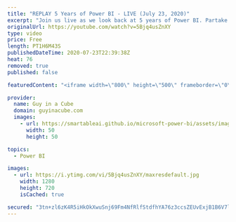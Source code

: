 ```yaml
---
title: "REPLAY 5 Years of Power BI - LIVE (July 23, 2020)"
excerpt: "Join us live as we look back at 5 years of Power BI. Partake in the memories.  📢 Become a member: https://guyinacu.be/membership   *******************  Want to take your Power BI skills to the next level? We have training courses available to help you with your journey.  🎓 Guy in a Cube courses: https://guyinacu.be/courses"
originalUrl: https://youtube.com/watch?v=5Bjq4usZnXY
type: video
price: Free
length: PT1H6M43S
publishedDateTime: 2020-07-23T22:39:38Z
heat: 76
removed: true
published: false

featuredContent: "<iframe width=\"800\" height=\"500\" frameborder=\"0\" src=\"https://www.youtube.com/embed/5Bjq4usZnXY\" allow=\"accelerometer; autoplay; encrypted-media; gyroscope; picture-in-picture\" allowfullscreen></iframe>"

provider:
  name: Guy in a Cube
  domain: guyinacube.com
  images:
    - url: https://smartableai.github.io/microsoft-power-bi/assets/images/organizations/guyinacube.com-50x50.jpg
      width: 50
      height: 50

topics:
  - Power BI

images:
  - url: https://i.ytimg.com/vi/5Bjq4usZnXY/maxresdefault.jpg
    width: 1280
    height: 720
    isCached: true

secured: "3tn+zl6zK4R5iHkOkXwuSnj69Fm4NfRlfStdfhYA76z3ccsZEUvExjB1B6V7lsn/xWw4MIOFmD4sayPi/OCRyC0To4ZSr6YFIAXtn21i1VgD3UlAtCfUtF48P/4t3BchhvQMmwUVI27rtTMw6u8xubcqtZ5lCFqW/gx3QTwLB9Wz/ptEOVqtcE0Y0Q/g6RV/XCPVBF3IDchVMLUciX1DCWEYwNVW4TGtMGHUq8cWDJHXsOxWqw1ZNptJdtZIPwI7hnBvu43W7aYrQO9NYHG7W9i9QTwFPnVojTiAWj7f7io2GU8cy0ajtVRBfKf0YyI0PrqispizgR3z/Y/6E7/iv8jqWEk61qqmGVRywMUfgl6dvRE3m344LMpagR/tZEkAvHQg+i0UqBmNkQ2Wo5khng==;uy0Tfgz7oxk8KFcyKOCAIg=="
---
```


